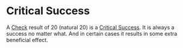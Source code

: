 # Critical Success

A [Check](../Check.md) result of 20 (natural 20) is a [Critical Success](Critical%20Success.md). It is always a success no matter what. And in certain cases it results in some extra beneficial effect.